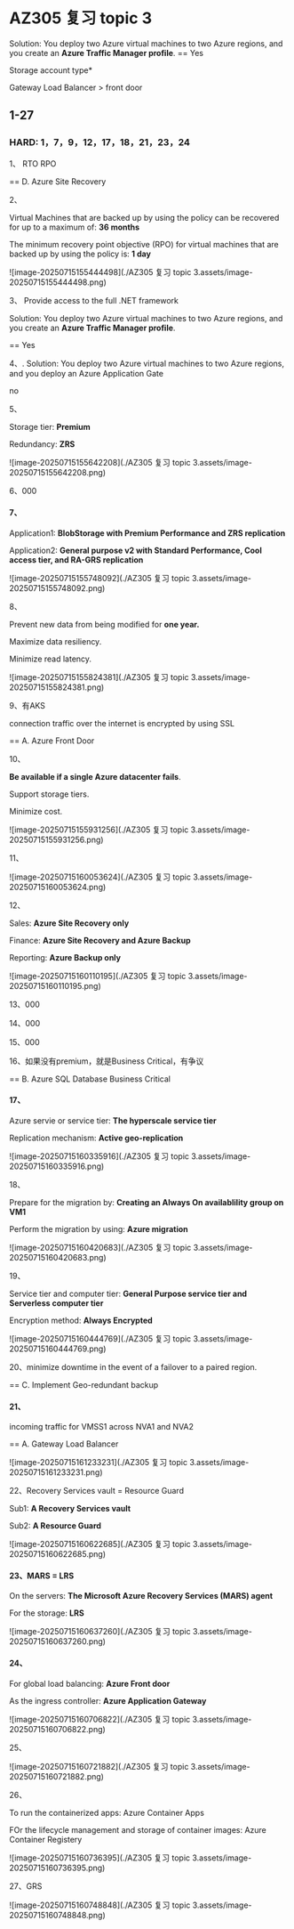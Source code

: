 # AZ305 复习 topic 3

Solution: You deploy two Azure virtual machines to two Azure regions, and you create an **Azure Traffic Manager profile**. == Yes

Storage account type*



Gateway Load Balancer > front door



## 1-27

### HARD: 1，7，9，12，17，18，21，23，24



1、 RTO RPO

== D. Azure Site Recovery



2、

Virtual Machines that are backed up by using the policy can be recovered for up to a maximum of: **36 months**

The minimum recovery point objective (RPO) for virtual machines that are backed up by using the policy is: **1 day**

![image-20250715155444498](./AZ305 复习 topic 3.assets/image-20250715155444498.png)



3、 Provide access to the full .NET framework

Solution: You deploy two Azure virtual machines to two Azure regions, and you create an **Azure Traffic Manager profile**.

== Yes



4、. Solution: You deploy two Azure virtual machines to two Azure regions, and you deploy an Azure Application Gate

no



5、

Storage tier: **Premium**

Redundancy: **ZRS**

![image-20250715155642208](./AZ305 复习 topic 3.assets/image-20250715155642208.png)



6、000



#### 7、

Application1:  **BlobStorage with Premium Performance and ZRS replication**

Application2:  **General purpose v2 with Standard Performance, Cool access tier, and RA-GRS replication**

![image-20250715155748092](./AZ305 复习 topic 3.assets/image-20250715155748092.png)



8、

Prevent new data from being modified for **one year.**  

Maximize data resiliency.  

Minimize read latency. 



![image-20250715155824381](./AZ305 复习 topic 3.assets/image-20250715155824381.png)



9、有AKS

connection traffic over the internet is encrypted by using SSL

== A. Azure Front Door



10、

**Be available if a single Azure datacenter fails**.  

Support storage tiers.  

Minimize cost. 

![image-20250715155931256](./AZ305 复习 topic 3.assets/image-20250715155931256.png)



11、

![image-20250715160053624](./AZ305 复习 topic 3.assets/image-20250715160053624.png)



12、

Sales: **Azure Site Recovery only**

Finance: **Azure Site Recovery and Azure Backup**

Reporting: **Azure Backup only**

![image-20250715160110195](./AZ305 复习 topic 3.assets/image-20250715160110195.png)



13、000



14、000



15、000



16、如果没有premium，就是Business Critical，有争议

== B. Azure SQL Database Business Critical



#### 17、

Azure servie or service tier: **The hyperscale service tier**

Replication mechanism: **Active geo-replication**

![image-20250715160335916](./AZ305 复习 topic 3.assets/image-20250715160335916.png)



18、

Prepare for the migration by: **Creating an Always On availablility group on VM1**

Perform the migration by using: **Azure migration**

![image-20250715160420683](./AZ305 复习 topic 3.assets/image-20250715160420683.png)



19、

Service tier and computer tier: **General Purpose service tier and Serverless computer tier**

Encryption method: **Always Encrypted**

![image-20250715160444769](./AZ305 复习 topic 3.assets/image-20250715160444769.png)



20、minimize downtime in the event of a failover to a paired region.

== C. Implement Geo-redundant backup



#### 21、 

incoming traffic for VMSS1 across NVA1 and NVA2

== A. Gateway Load Balancer

![image-20250715161233231](./AZ305 复习 topic 3.assets/image-20250715161233231.png)



22、Recovery Services vault = Resource Guard

Sub1: **A Recovery Services vault**

Sub2: **A Resource Guard**

![image-20250715160622685](./AZ305 复习 topic 3.assets/image-20250715160622685.png)



#### 23、MARS = LRS

On the servers: **The Microsoft Azure Recovery Services (MARS) agent**

For the storage: **LRS**

![image-20250715160637260](./AZ305 复习 topic 3.assets/image-20250715160637260.png)



#### 24、

For global load balancing: **Azure Front door**

As the ingress controller: **Azure Application Gateway**

![image-20250715160706822](./AZ305 复习 topic 3.assets/image-20250715160706822.png)



25、

![image-20250715160721882](./AZ305 复习 topic 3.assets/image-20250715160721882.png)



26、

To run the containerized apps:                                                              Azure Container Apps

FOr the lifecycle management and storage of container images:  Azure Container Registery

![image-20250715160736395](./AZ305 复习 topic 3.assets/image-20250715160736395.png)



27、GRS

![image-20250715160748848](./AZ305 复习 topic 3.assets/image-20250715160748848.png)























































